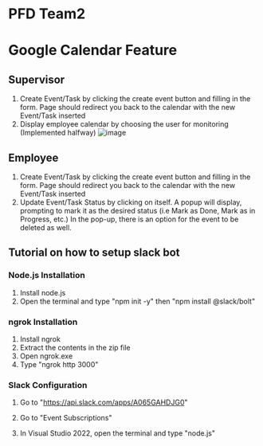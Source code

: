 # PFD Team2
# Google Calendar Feature
## Supervisor
1. Create Event/Task by clicking the create event button and filling in the form. Page should redirect you back to the calendar with the new Event/Task inserted
2. Display employee calendar by choosing the user for monitoring (Implemented halfway)
 ![image](https://github.com/NPShane/PFDTeam2/assets/117629507/eab682ee-b26e-4585-9cd1-883828c3def1)

## Employee
1. Create Event/Task by clicking the create event button and filling in the form. Page should redirect you back to the calendar with the new Event/Task inserted
2. Update Event/Task Status by clicking on itself. A popup will display, prompting to mark it as the desired status (i.e Mark as Done, Mark as in Progress, etc.) In the pop-up, there is an option for the event to be deleted as well.

## Tutorial on how to setup slack bot

### Node.js Installation
1. Install node.js
2. Open the terminal and type "npm init -y" then "npm install @slack/bolt"

### ngrok Installation
1. Install ngrok
2. Extract the contents in the zip file
3. Open ngrok.exe
4. Type "ngrok http 3000"

### Slack Configuration
1. Go to "https://api.slack.com/apps/A065GAHDJG0"
2. Go to "Event Subscriptions"



4. In Visual Studio 2022, open the terminal and type "node.js"
